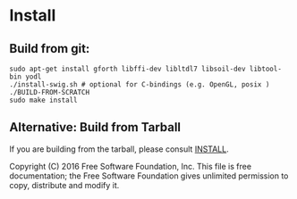 # Install
## Build from git:

    sudo apt-get install gforth libffi-dev libltdl7 libsoil-dev libtool-bin yodl
    ./install-swig.sh # optional for C-bindings (e.g. OpenGL, posix )
    ./BUILD-FROM-SCRATCH
    sudo make install

## Alternative: Build from Tarball
If you are building from the tarball, please consult [INSTALL](INSTALL).


Copyright (C) 2016 Free Software Foundation, Inc.
This file is free documentation; the Free Software Foundation gives
unlimited permission to copy, distribute and modify it.
